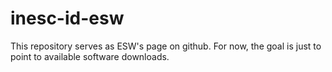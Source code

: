 # inesc-id-esw

This repository serves as ESW's page on github. For now, the goal is just to
point to available software downloads.
